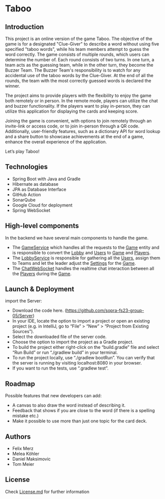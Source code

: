 # Taboo
## Introduction
This project is an online version of the game Taboo. The objective of the game is for a designated "Clue-Giver" to describe a word without using five specified "taboo words", while his team members attempt to guess the word correctly. The game consists of multiple rounds, which users can determine the number of. Each round consists of two turns. In one turn, a team acts as the guessing team, while in the other turn, they become the Buzzer Team. The Buzzer Team's responsibility is to watch for any accidental use of the taboo words by the Clue-Giver. At the end of all the rounds, the team with the most correctly guessed words is declared the winner.

The project aims to provide players with the flexibility to enjoy the game both remotely or in person. In the remote mode, players can utilize the chat and buzzer functionality. If the players want to play in-person, they can utilize this application for displaying the cards and keeping score.

Joining the game is convenient, with options to join remotely through an invite-link or access code, or to join in-person through a QR code. Additionally, user-friendly features, such as a dictionary API for word lookup and a share button to showcase achievements at the end of a game, enhance the overall experience of the application.

Let’s play Taboo!

## Technologies
- Spring Boot with Java and Gradle
- Hibernate as database 
- JPA as Database Interface 
- GitHub Action 
- SonarQube 
- Google Cloud for deployment 
- Spring WebSocket 

## High-level components
In the backend we have several main components to handle the game.
- The [GameService](https://github.com/sopra-fs23-group-05/Server/blob/main/src/main/java/ch/uzh/ifi/hase/soprafs23/service/GameService.java) which handles all the requests to the [Game](https://github.com/sopra-fs23-group-05/Server/blob/main/src/main/java/ch/uzh/ifi/hase/soprafs23/entity/Game.java) entity and is  responsible to convert the [Lobby](https://github.com/sopra-fs23-group-05/Server/blob/main/src/main/java/ch/uzh/ifi/hase/soprafs23/entity/Lobby.java) and [Users](https://github.com/sopra-fs23-group-05/Server/blob/main/src/main/java/ch/uzh/ifi/hase/soprafs23/entity/User.java) to [Game](https://github.com/sopra-fs23-group-05/Server/blob/main/src/main/java/ch/uzh/ifi/hase/soprafs23/entity/Game.java) and [Players](https://github.com/sopra-fs23-group-05/Server/blob/main/src/main/java/ch/uzh/ifi/hase/soprafs23/custom/Player.java).
- The [LobbyService](https://github.com/sopra-fs23-group-05/Server/blob/main/src/main/java/ch/uzh/ifi/hase/soprafs23/service/LobbyService.java) is responsible for gathering all the [Users](https://github.com/sopra-fs23-group-05/Server/blob/main/src/main/java/ch/uzh/ifi/hase/soprafs23/entity/User.java), assign them to Teams and let the leader adjust the [Settings](https://github.com/sopra-fs23-group-05/Server/blob/main/src/main/java/ch/uzh/ifi/hase/soprafs23/custom/Settings.java) for the [Game](https://github.com/sopra-fs23-group-05/Server/blob/main/src/main/java/ch/uzh/ifi/hase/soprafs23/entity/Game.java).
- The [ChatWebSocket](https://github.com/sopra-fs23-group-05/Server/blob/main/src/main/java/ch/uzh/ifi/hase/soprafs23/websockets/ChatWebSocketHandler.java) handles the realtime chat interaction between all the [Players](https://github.com/sopra-fs23-group-05/Server/blob/main/src/main/java/ch/uzh/ifi/hase/soprafs23/custom/Player.java) during the [Game](https://github.com/sopra-fs23-group-05/Server/blob/main/src/main/java/ch/uzh/ifi/hase/soprafs23/entity/Game.java).

## Launch & Deployment
import the Server: 
- Download the code here. (https://github.com/sopra-fs23-group-05/Server) 
- In your IDE, locate the option to import a project or open an existing project (e.g. in IntelliJ, go to “File” > “New” > “Project from Existing Sources”). 
- Select the downloaded file of the server code. 
- Choose the option to import the project as a Gradle project. 
- To build the project either right-click on the “build.gradle” file and select “Run Build” or run “./gradlew build” in your terminal. 
- To run the project locally, use “./gradlew bootRun”. You can verify that the server is running by visiting localhost:8080 in your browser. 
- If you want to run the tests, use “.gradlew test”. 

## Roadmap
Possible features that new developers can add: 
- A canvas to also draw the word instead of describing it. 
- Feedback that shows if you are close to the word (if there is a spelling mistake etc.) 
- Make it possible to use more than just one topic for the card deck. 

## Authors
- Felix Merz 
- Melea Köhler 
- Daniel Maksimovic 
- Tom Meier

## License
Check [License.md](https://github.com/sopra-fs23-group-05/Server/blob/main/LICENSE) for further information 
